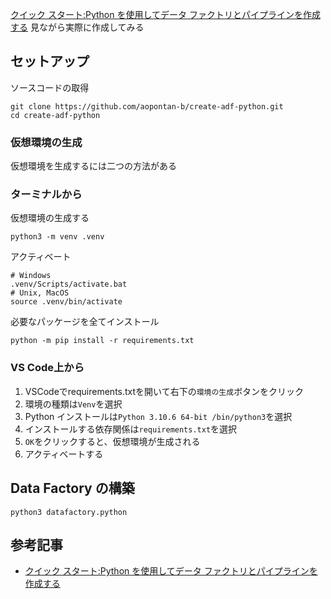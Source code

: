 [クイック スタート:Python を使用してデータ ファクトリとパイプラインを作成する](https://learn.microsoft.com/ja-jp/azure/data-factory/quickstart-create-data-factory-python) 見ながら実際に作成してみる

## セットアップ
ソースコードの取得
```
git clone https://github.com/aopontan-b/create-adf-python.git
cd create-adf-python
```
### 仮想環境の生成
仮想環境を生成するには二つの方法がある

### ターミナルから
仮想環境の生成する
```
python3 -m venv .venv
```

アクティベート
```
# Windows
.venv/Scripts/activate.bat
# Unix, MacOS
source .venv/bin/activate
```

必要なパッケージを全てインストール
```
python -m pip install -r requirements.txt
```

### VS Code上から
1. VSCodeでrequirements.txtを開いて右下の`環境の生成`ボタンをクリック
2. 環境の種類は`Venv`を選択
3. Python インストールは`Python 3.10.6 64-bit /bin/python3`を選択
4. インストールする依存関係は`requirements.txt`を選択
5. `OK`をクリックすると、仮想環境が生成される
6. アクティベートする

## Data Factory の構築
```
python3 datafactory.python
```

## 参考記事
- [クイック スタート:Python を使用してデータ ファクトリとパイプラインを作成する](https://learn.microsoft.com/ja-jp/azure/data-factory/quickstart-create-data-factory-python)